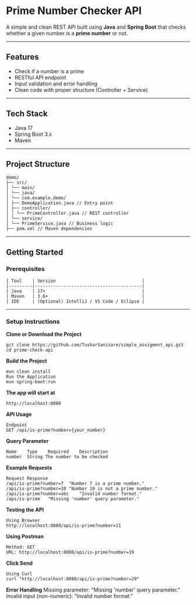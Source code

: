 # Prime Number Checker API

A simple and clean REST API built using **Java** and **Spring Boot** that checks whether a given number is a **prime number** or not.

---

## Features

- Check if a number is a prime
- RESTful API endpoint
- Input validation and error handling
- Clean code with proper structure (Controller + Service)

---

## Tech Stack

- Java 17
- Spring Boot 3.x
- Maven

---

## Project Structure
```
demo/
├── src/
│ └── main/
│ └── java/
│ └── com.example.demo/
│ ├── DemoApplication.java // Entry point
│ ├── controller/
│ │ └── PrimeController.java // REST controller
│ └── service/
│ └── PrimeService.java // Business logic
├── pom.xml // Maven dependencies
```

---

## Getting Started

### Prerequisites
```
| Tool    | Version                                 |
|---------|-----------------------------------------|
| Java    | 17+                                     |
| Maven   | 3.6+                                    |
| IDE     | (Optional) IntelliJ / VS Code / Eclipse |
```
---

### Setup Instructions

**Clone or Download the Project**
```
git clone https://github.com/TusharSanisare/simple_assigment_api.git
cd prime-check-api
```
   
**Build the Project**
```
mvn clean install
Run the Application
mvn spring-boot:run
```

**The app will start at**
```
http://localhost:8080
```

**API Usage**
```
Endpoint
GET /api/is-prime?number={your_number}
```

**Query Parameter**
```
Name	Type	Required	Description
number	String The number to be checked
```

**Example Requests**
```
Request	Response
/api/is-prime?number=7	"Number 7 is a prime number."
/api/is-prime?number=10	"Number 10 is not a prime number."
/api/is-prime?number=abc	"Invalid number format."
/api/is-prime	"Missing 'number' query parameter."
```

**Testing the API**
```
Using Browser
http://localhost:8080/api/is-prime?number=11
```

**Using Postman**
```
Method: GET
URL: http://localhost:8080/api/is-prime?number=19
```

**Click Send**
```
Using Curl
curl "http://localhost:8080/api/is-prime?number=29"
```

**Error Handling**
Missing parameter: "Missing 'number' query parameter."
Invalid input (non-numeric): "Invalid number format."
